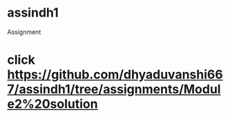 # assindh1
Assignment
# click https://github.com/dhyaduvanshi667/assindh1/tree/assignments/Module2%20solution
